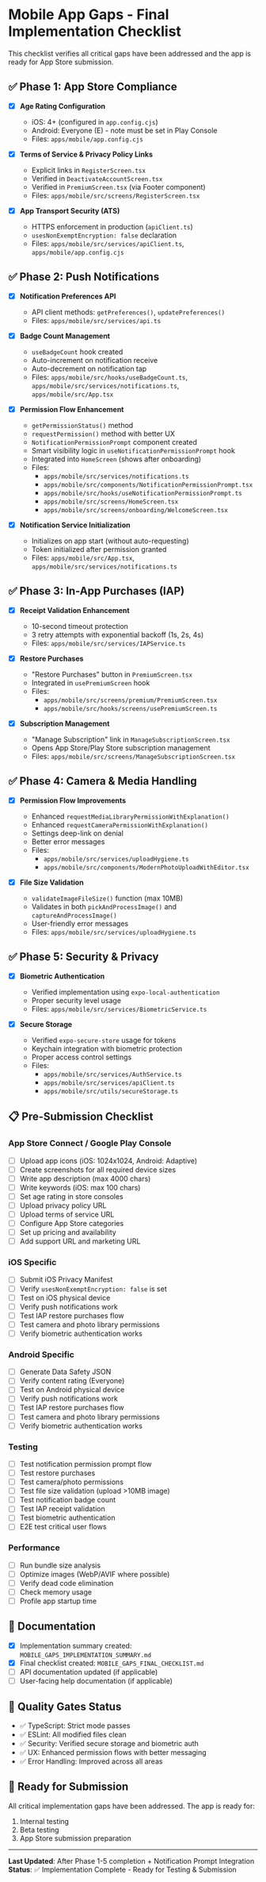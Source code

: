 # Mobile App Gaps - Final Implementation Checklist

This checklist verifies all critical gaps have been addressed and the app is ready for App Store submission.

## ✅ Phase 1: App Store Compliance

- [x] **Age Rating Configuration**
  - iOS: 4+ (configured in `app.config.cjs`)
  - Android: Everyone (E) - note must be set in Play Console
  - Files: `apps/mobile/app.config.cjs`

- [x] **Terms of Service & Privacy Policy Links**
  - Explicit links in `RegisterScreen.tsx`
  - Verified in `DeactivateAccountScreen.tsx`
  - Verified in `PremiumScreen.tsx` (via Footer component)
  - Files: `apps/mobile/src/screens/RegisterScreen.tsx`

- [x] **App Transport Security (ATS)**
  - HTTPS enforcement in production (`apiClient.ts`)
  - `usesNonExemptEncryption: false` declaration
  - Files: `apps/mobile/src/services/apiClient.ts`, `apps/mobile/app.config.cjs`

## ✅ Phase 2: Push Notifications

- [x] **Notification Preferences API**
  - API client methods: `getPreferences()`, `updatePreferences()`
  - Files: `apps/mobile/src/services/api.ts`

- [x] **Badge Count Management**
  - `useBadgeCount` hook created
  - Auto-increment on notification receive
  - Auto-decrement on notification tap
  - Files: `apps/mobile/src/hooks/useBadgeCount.ts`, `apps/mobile/src/services/notifications.ts`, `apps/mobile/src/App.tsx`

- [x] **Permission Flow Enhancement**
  - `getPermissionStatus()` method
  - `requestPermission()` method with better UX
  - `NotificationPermissionPrompt` component created
  - Smart visibility logic in `useNotificationPermissionPrompt` hook
  - Integrated into `HomeScreen` (shows after onboarding)
  - Files: 
    - `apps/mobile/src/services/notifications.ts`
    - `apps/mobile/src/components/NotificationPermissionPrompt.tsx`
    - `apps/mobile/src/hooks/useNotificationPermissionPrompt.ts`
    - `apps/mobile/src/screens/HomeScreen.tsx`
    - `apps/mobile/src/screens/onboarding/WelcomeScreen.tsx`

- [x] **Notification Service Initialization**
  - Initializes on app start (without auto-requesting)
  - Token initialized after permission granted
  - Files: `apps/mobile/src/App.tsx`, `apps/mobile/src/services/notifications.ts`

## ✅ Phase 3: In-App Purchases (IAP)

- [x] **Receipt Validation Enhancement**
  - 10-second timeout protection
  - 3 retry attempts with exponential backoff (1s, 2s, 4s)
  - Files: `apps/mobile/src/services/IAPService.ts`

- [x] **Restore Purchases**
  - "Restore Purchases" button in `PremiumScreen.tsx`
  - Integrated in `usePremiumScreen` hook
  - Files: 
    - `apps/mobile/src/screens/premium/PremiumScreen.tsx`
    - `apps/mobile/src/hooks/screens/usePremiumScreen.ts`

- [x] **Subscription Management**
  - "Manage Subscription" link in `ManageSubscriptionScreen.tsx`
  - Opens App Store/Play Store subscription management
  - Files: `apps/mobile/src/screens/ManageSubscriptionScreen.tsx`

## ✅ Phase 4: Camera & Media Handling

- [x] **Permission Flow Improvements**
  - Enhanced `requestMediaLibraryPermissionWithExplanation()`
  - Enhanced `requestCameraPermissionWithExplanation()`
  - Settings deep-link on denial
  - Better error messages
  - Files: 
    - `apps/mobile/src/services/uploadHygiene.ts`
    - `apps/mobile/src/components/ModernPhotoUploadWithEditor.tsx`

- [x] **File Size Validation**
  - `validateImageFileSize()` function (max 10MB)
  - Validates in both `pickAndProcessImage()` and `captureAndProcessImage()`
  - User-friendly error messages
  - Files: `apps/mobile/src/services/uploadHygiene.ts`

## ✅ Phase 5: Security & Privacy

- [x] **Biometric Authentication**
  - Verified implementation using `expo-local-authentication`
  - Proper security level usage
  - Files: `apps/mobile/src/services/BiometricService.ts`

- [x] **Secure Storage**
  - Verified `expo-secure-store` usage for tokens
  - Keychain integration with biometric protection
  - Proper access control settings
  - Files: 
    - `apps/mobile/src/services/AuthService.ts`
    - `apps/mobile/src/services/apiClient.ts`
    - `apps/mobile/src/utils/secureStorage.ts`

## 📋 Pre-Submission Checklist

### App Store Connect / Google Play Console

- [ ] Upload app icons (iOS: 1024x1024, Android: Adaptive)
- [ ] Create screenshots for all required device sizes
- [ ] Write app description (max 4000 chars)
- [ ] Write keywords (iOS: max 100 chars)
- [ ] Set age rating in store consoles
- [ ] Upload privacy policy URL
- [ ] Upload terms of service URL
- [ ] Configure App Store categories
- [ ] Set up pricing and availability
- [ ] Add support URL and marketing URL

### iOS Specific

- [ ] Submit iOS Privacy Manifest
- [ ] Verify `usesNonExemptEncryption: false` is set
- [ ] Test on iOS physical device
- [ ] Verify push notifications work
- [ ] Test IAP restore purchases flow
- [ ] Test camera and photo library permissions
- [ ] Verify biometric authentication works

### Android Specific

- [ ] Generate Data Safety JSON
- [ ] Verify content rating (Everyone)
- [ ] Test on Android physical device
- [ ] Verify push notifications work
- [ ] Test IAP restore purchases flow
- [ ] Test camera and photo library permissions
- [ ] Verify biometric authentication works

### Testing

- [ ] Test notification permission prompt flow
- [ ] Test restore purchases
- [ ] Test camera/photo permissions
- [ ] Test file size validation (upload >10MB image)
- [ ] Test notification badge count
- [ ] Test IAP receipt validation
- [ ] Test biometric authentication
- [ ] E2E test critical user flows

### Performance

- [ ] Run bundle size analysis
- [ ] Optimize images (WebP/AVIF where possible)
- [ ] Verify dead code elimination
- [ ] Check memory usage
- [ ] Profile app startup time

## 📝 Documentation

- [x] Implementation summary created: `MOBILE_GAPS_IMPLEMENTATION_SUMMARY.md`
- [x] Final checklist created: `MOBILE_GAPS_FINAL_CHECKLIST.md`
- [ ] API documentation updated (if applicable)
- [ ] User-facing help documentation (if applicable)

## 🎯 Quality Gates Status

- ✅ TypeScript: Strict mode passes
- ✅ ESLint: All modified files clean
- ✅ Security: Verified secure storage and biometric auth
- ✅ UX: Enhanced permission flows with better messaging
- ✅ Error Handling: Improved across all areas

## 🚀 Ready for Submission

All critical implementation gaps have been addressed. The app is ready for:
1. Internal testing
2. Beta testing
3. App Store submission preparation

---

**Last Updated**: After Phase 1-5 completion + Notification Prompt Integration
**Status**: ✅ Implementation Complete - Ready for Testing & Submission

